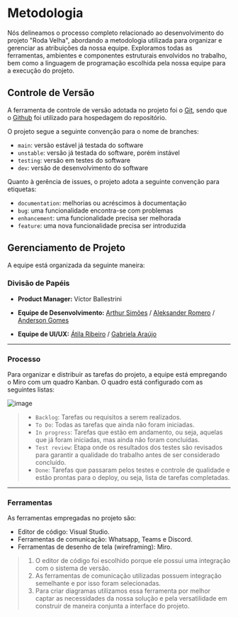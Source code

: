 
# Metodologia

Nós delineamos o processo completo relacionado ao desenvolvimento do projeto "Roda Velha", abordando a metodologia utilizada para organizar e gerenciar as atribuições da nossa equipe.
Exploramos todas as ferramentas, ambientes e componentes estruturais envolvidos no trabalho, bem como a linguagem de programação escolhida pela nossa equipe para a execução do projeto.

## Controle de Versão

A ferramenta de controle de versão adotada no projeto foi o
[Git](https://git-scm.com/), sendo que o [Github](https://github.com)
foi utilizado para hospedagem do repositório.

O projeto segue a seguinte convenção para o nome de branches:

- `main`: versão estável já testada do software
- `unstable`: versão já testada do software, porém instável
- `testing`: versão em testes do software
- `dev`: versão de desenvolvimento do software

Quanto à gerência de issues, o projeto adota a seguinte convenção para
etiquetas:

- `documentation`: melhorias ou acréscimos à documentação
- `bug`: uma funcionalidade encontra-se com problemas
- `enhancement`: uma funcionalidade precisa ser melhorada
- `feature`: uma nova funcionalidade precisa ser introduzida

## Gerenciamento de Projeto

A equipe está organizada da seguinte maneira:

### Divisão de Papéis

- **Product Manager:** Víctor Ballestrini

- **Equipe de Desenvolvimento:** [Arthur Simões](https://github.com/ArthurSimoess) / [Aleksander Romero](https://github.com/AleksanderRomero) / [Anderson Gomes](https://github.com/Dinhoop)

- **Equipe de UI/UX:** [Átila Ribeiro](https://github.com/atilaedu1) / [Gabriela Araújo](https://github.com/araujogabrielaa)

---

### Processo

Para organizar e distribuir as tarefas do projeto, a equipe está empregando o Miro com um quadro Kanban. O quadro está configurado com as seguintes listas:

![image](https://github.com/ICEI-PUC-Minas-PMV-ADS/pmv-ads-2024-1-e2-proj-int-t8-pmv-ads-2024-1-e2-roda-velha/assets/145074016/592291f0-ea15-44b3-b70f-25db1a54d85a)

> - `Backlog`: Tarefas ou requisitos a serem realizados.
> - `To Do`: Todas as tarefas que ainda não foram iniciadas.
> - `In progress`: Tarefas que estão em andamento, ou seja, aquelas que já foram iniciadas, mas ainda não foram concluídas.
> - `Test review`: Etapa onde os resultados dos testes são revisados para garantir a qualidade do trabalho antes de ser considerado concluído.
> - `Done`: Tarefas que passaram pelos testes e controle de qualidade e estão prontas para o deploy, ou seja, lista de tarefas completadas.

---

### Ferramentas

As ferramentas empregadas no projeto são:

- Editor de código: Visual Studio.
- Ferramentas de comunicação: Whatsapp, Teams e Discord.
- Ferramentas de desenho de tela (wireframing): Miro.

> 1. O editor de código foi escolhido porque ele possui uma integração com o sistema de versão.
> 2. As ferramentas de comunicação utilizadas possuem integração semelhante e por isso foram selecionadas.
> 3. Para criar diagramas utilizamos essa ferramenta por melhor captar as necessidades da nossa solução e pela versatilidade em construir de maneira conjunta a interface do projeto.
